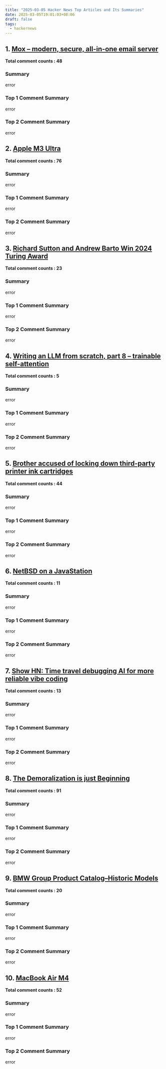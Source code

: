 ```yaml
---
title: "2025-03-05 Hacker News Top Articles and Its Summaries"
date: 2025-03-05T19:01:03+08:06
draft: false
tags:
  - hackernews
---
```


## 1. [Mox – modern, secure, all-in-one email server](https://news.ycombinator.com/item?id=43261729)

**Total comment counts : 48**

### Summary

 error

### Top 1 Comment Summary

 error

### Top 2 Comment Summary

 error

## 2. [Apple M3 Ultra](https://news.ycombinator.com/item?id=43266453)

**Total comment counts : 76**

### Summary

 error

### Top 1 Comment Summary

 error

### Top 2 Comment Summary

 error

## 3. [Richard Sutton and Andrew Barto Win 2024 Turing Award](https://news.ycombinator.com/item?id=43264847)

**Total comment counts : 23**

### Summary

 error

### Top 1 Comment Summary

 error

### Top 2 Comment Summary

 error

## 4. [Writing an LLM from scratch, part 8 – trainable self-attention](https://news.ycombinator.com/item?id=43261650)

**Total comment counts : 5**

### Summary

 error

### Top 1 Comment Summary

 error

### Top 2 Comment Summary

 error

## 5. [Brother accused of locking down third-party printer ink cartridges](https://news.ycombinator.com/item?id=43261933)

**Total comment counts : 44**

### Summary

 error

### Top 1 Comment Summary

 error

### Top 2 Comment Summary

 error

## 6. [NetBSD on a JavaStation](https://news.ycombinator.com/item?id=43262188)

**Total comment counts : 11**

### Summary

 error

### Top 1 Comment Summary

 error

### Top 2 Comment Summary

 error

## 7. [Show HN: Time travel debugging AI for more reliable vibe coding](https://news.ycombinator.com/item?id=43258585)

**Total comment counts : 13**

### Summary

 error

### Top 1 Comment Summary

 error

### Top 2 Comment Summary

 error

## 8. [The Demoralization is just Beginning](https://news.ycombinator.com/item?id=43261941)

**Total comment counts : 91**

### Summary

 error

### Top 1 Comment Summary

 error

### Top 2 Comment Summary

 error

## 9. [BMW Group Product Catalog–Historic Models](https://news.ycombinator.com/item?id=43223930)

**Total comment counts : 20**

### Summary

 error

### Top 1 Comment Summary

 error

### Top 2 Comment Summary

 error

## 10. [MacBook Air M4](https://news.ycombinator.com/item?id=43266537)

**Total comment counts : 52**

### Summary

 error

### Top 1 Comment Summary

 error

### Top 2 Comment Summary

 error

